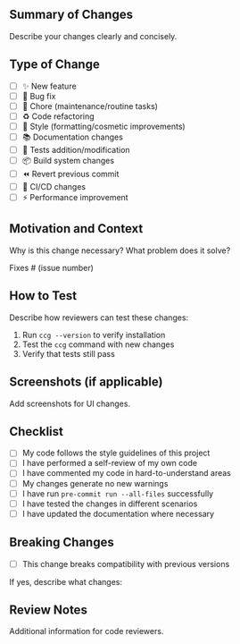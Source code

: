 ## Summary of Changes
Describe your changes clearly and concisely.

## Type of Change
- [ ] ✨ New feature
- [ ] 🐛 Bug fix
- [ ] 🔧 Chore (maintenance/routine tasks)
- [ ] ♻️ Code refactoring
- [ ] 💄 Style (formatting/cosmetic improvements)
- [ ] 📚 Documentation changes
- [ ] 🧪 Tests addition/modification
- [ ] 📦 Build system changes
- [ ] ⏪ Revert previous commit
- [ ] 👷 CI/CD changes
- [ ] ⚡ Performance improvement

## Motivation and Context
Why is this change necessary? What problem does it solve?

Fixes # (issue number)

## How to Test
Describe how reviewers can test these changes:

1. Run `ccg --version` to verify installation
2. Test the `ccg` command with new changes
3. Verify that tests still pass

## Screenshots (if applicable)
Add screenshots for UI changes.

## Checklist
- [ ] My code follows the style guidelines of this project
- [ ] I have performed a self-review of my own code
- [ ] I have commented my code in hard-to-understand areas
- [ ] My changes generate no new warnings
- [ ] I have run `pre-commit run --all-files` successfully
- [ ] I have tested the changes in different scenarios
- [ ] I have updated the documentation where necessary

## Breaking Changes
- [ ] This change breaks compatibility with previous versions

If yes, describe what changes:

## Review Notes
Additional information for code reviewers.
